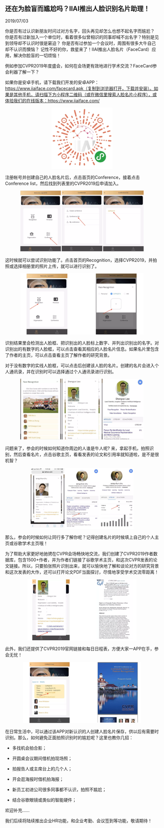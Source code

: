 ## 还在为脸盲而尴尬吗？IIAI推出人脸识别名片助理！

2019/07/03

你是否有过认识新朋友时问过对方名字，回头再见却怎么也想不起名字而尴尬？    你是否有过新加入一个单位时，看着很多似曾相识的同事却喊不出名字？特别是见到领导却不认识时很是窘迫？   你是否有过参加一个会议时，周围有很多大牛自己却不认识而懊恼？   记性不好的你，救星来了！IIAI推出人脸名片（FaceCard）应用，解决你脸盲的一切烦恼！

例如参加CVPR2019年度盛会，如何在会场更有效地进行学术交流？FaceCard参会利器了解一下？

如果你是安卓手机，请下载我们开发的安卓APP：https://www.iiaiface.com/facecard.apk（复制到浏览器打开，下载并安装）。如果是其他手机，请扫描下方小程序二维码（或在微信里搜索人脸名片小程序），或体验我们的在线版本：https://www.iiaiface.com/

<div align=center>
  <img src="../image/weapp.webp" width="200px">
</div>

注册帐号并创建自己的人脸名片后，点击首页的Conference，接着点击Conference list，然后找到列表里的CVPR2019后申请加入。

<div align=center>
  <img src="../image/fc1.png" height="200px">
</div>

这时候就可以尝试识别功能了。点击首页的Recognition，选择CVPR2019，并拍照或选择相册里的照片上传，就可以进行识别了。

<div align=center>
  <img src="../image/fc2.png" height="200px">
</div>

识别结果里会检测出人脸框、把识别出的人脸标上数字、并列出识别出的名字。对识别出的有数字的人脸框，可以点击查看其相应的人脸名片信息。如果名片里包含了作者的主页，可以点击查看主页了解作者的研究背景。

对于没有数字的实线人脸框，可以点击后创建该人脸的名片。创建的名片会进入个人通讯录，并在识别时可以选择通过个人通讯录进行识别。

<div align=center>
  <img src="../image/fc3.png" height="200px">
</div>

问题来了，参会的时候如何知道你周边的人谁是牛人呢?   来，拿起手机，拍照识别，然后查看名片，点击谷歌主页，看看发表的论文和引用率就知道啦，是不是很机智？

<div align=center>
  <img src="../image/fc4.png" height="200px">
</div>

那么，参会的时候如何让同行多了解你呢？记得创建名片的时候填上自己的个人主页或谷歌学术主页哦！

为了帮助大家更好地驰骋在CVPR会场畅快地交流，我们创建了CVPR2019作者数据库，包含1500+作者，并为作者们链接了谷歌学术主页，和这次CVPR发表的论文链接。所以，只要拍张照片识别出来，就可以愉快地了解和谈论对方的研究背景和这次发表的大作，还可以打开论文PDF当面探讨，尽情地享受学术交流零距离！

<div align=center>
  <img src="../image/fc5.png" height="200px">
</div>

此外，我们还提供了CVPR2019官网链接和每日日程表，方便大家一APP在手，参会无忧！

<div align=center>
  <img src="../image/fc6.png" height="200px">
</div>

在日常生活中，可以通过该APP对新认识的人创建人脸名片保存，供以后有需要时识别。那么，如何避免正面拍照识别时的尴尬呢？这里也教你几招：

* 多找机会拍合影；

* 开圆桌会议期间借机拍现场照；

* 拍报告人或主席台上的几个人；

* 开会逛海报时借机拍海报；

* 新员工初进公司很多同事都不认识，拍照不尴尬；

* 结合谷歌眼镜或类似的智能硬件；

欢迎补充……

我们后续将陆续推出企业HR功能，和企业考勤、会议签到等功能，敬请期待！

